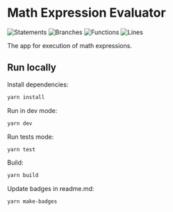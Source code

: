 # Math Expression Evaluator

![Statements](https://img.shields.io/badge/statements-96.13%25-brightgreen.svg?style=flat&logo=jest)
![Branches](https://img.shields.io/badge/branches-96.21%25-brightgreen.svg?style=flat&logo=jest)
![Functions](https://img.shields.io/badge/functions-93.33%25-brightgreen.svg?style=flat&logo=jest)
![Lines](https://img.shields.io/badge/lines-96.13%25-brightgreen.svg?style=flat&logo=jest)

The app for execution of math expressions.

## Run locally

Install dependencies:

```sh
yarn install
```

Run in dev mode:

```sh
yarn dev
```

Run tests mode:

```sh
yarn test
```

Build:

```sh
yarn build
```

Update badges in readme.md:

```sh
yarn make-badges
```
